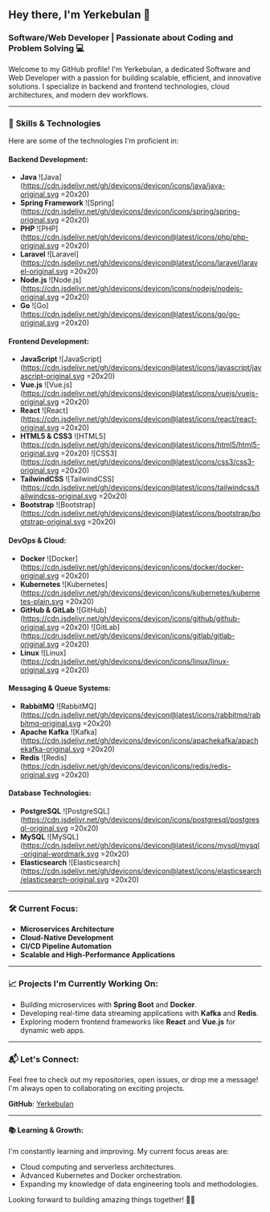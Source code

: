 ## Hey there, I'm Yerkebulan 👋

### Software/Web Developer | Passionate about Coding and Problem Solving 💻

Welcome to my GitHub profile! I'm Yerkebulan, a dedicated Software and Web Developer with a passion for building scalable, efficient, and innovative solutions. I specialize in backend and frontend technologies, cloud architectures, and modern dev workflows.

---

### 🚀 **Skills & Technologies**
Here are some of the technologies I'm proficient in:

#### Backend Development:
- **Java** ![Java](https://cdn.jsdelivr.net/gh/devicons/devicon/icons/java/java-original.svg =20x20)
- **Spring Framework** ![Spring](https://cdn.jsdelivr.net/gh/devicons/devicon/icons/spring/spring-original.svg =20x20)
- **PHP** ![PHP](https://cdn.jsdelivr.net/gh/devicons/devicon@latest/icons/php/php-original.svg =20x20)
- **Laravel** ![Laravel](https://cdn.jsdelivr.net/gh/devicons/devicon@latest/icons/laravel/laravel-original.svg =20x20)
- **Node.js** ![Node.js](https://cdn.jsdelivr.net/gh/devicons/devicon/icons/nodejs/nodejs-original.svg =20x20)
- **Go** ![Go](https://cdn.jsdelivr.net/gh/devicons/devicon@latest/icons/go/go-original.svg =20x20)
  
#### Frontend Development:
- **JavaScript** ![JavaScript](https://cdn.jsdelivr.net/gh/devicons/devicon@latest/icons/javascript/javascript-original.svg =20x20)
- **Vue.js** ![Vue.js](https://cdn.jsdelivr.net/gh/devicons/devicon@latest/icons/vuejs/vuejs-original.svg =20x20)
- **React** ![React](https://cdn.jsdelivr.net/gh/devicons/devicon@latest/icons/react/react-original.svg =20x20)
- **HTML5 & CSS3** ![HTML5](https://cdn.jsdelivr.net/gh/devicons/devicon@latest/icons/html5/html5-original.svg =20x20) ![CSS3](https://cdn.jsdelivr.net/gh/devicons/devicon@latest/icons/css3/css3-original.svg =20x20)
- **TailwindCSS** ![TailwindCSS](https://cdn.jsdelivr.net/gh/devicons/devicon@latest/icons/tailwindcss/tailwindcss-original.svg =20x20)
- **Bootstrap** ![Bootstrap](https://cdn.jsdelivr.net/gh/devicons/devicon@latest/icons/bootstrap/bootstrap-original.svg =20x20)

#### DevOps & Cloud:
- **Docker** ![Docker](https://cdn.jsdelivr.net/gh/devicons/devicon/icons/docker/docker-original.svg =20x20)
- **Kubernetes** ![Kubernetes](https://cdn.jsdelivr.net/gh/devicons/devicon/icons/kubernetes/kubernetes-plain.svg =20x20)
- **GitHub & GitLab** ![GitHub](https://cdn.jsdelivr.net/gh/devicons/devicon/icons/github/github-original.svg =20x20) ![GitLab](https://cdn.jsdelivr.net/gh/devicons/devicon/icons/gitlab/gitlab-original.svg =20x20)
- **Linux** ![Linux](https://cdn.jsdelivr.net/gh/devicons/devicon/icons/linux/linux-original.svg =20x20)
  
#### Messaging & Queue Systems:
- **RabbitMQ** ![RabbitMQ](https://cdn.jsdelivr.net/gh/devicons/devicon@latest/icons/rabbitmq/rabbitmq-original.svg =20x20)
- **Apache Kafka** ![Kafka](https://cdn.jsdelivr.net/gh/devicons/devicon/icons/apachekafka/apachekafka-original.svg =20x20)
- **Redis** ![Redis](https://cdn.jsdelivr.net/gh/devicons/devicon/icons/redis/redis-original.svg =20x20)

#### Database Technologies:
- **PostgreSQL** ![PostgreSQL](https://cdn.jsdelivr.net/gh/devicons/devicon/icons/postgresql/postgresql-original.svg =20x20)
- **MySQL** ![MySQL](https://cdn.jsdelivr.net/gh/devicons/devicon@latest/icons/mysql/mysql-original-wordmark.svg =20x20)
- **Elasticsearch** ![Elasticsearch](https://cdn.jsdelivr.net/gh/devicons/devicon@latest/icons/elasticsearch/elasticsearch-original.svg =20x20)

---

### 🛠 **Current Focus**:
- **Microservices Architecture**
- **Cloud-Native Development**
- **CI/CD Pipeline Automation**
- **Scalable and High-Performance Applications**

---

### 📈 **Projects I'm Currently Working On**:
- Building microservices with **Spring Boot** and **Docker**.
- Developing real-time data streaming applications with **Kafka** and **Redis**.
- Exploring modern frontend frameworks like **React** and **Vue.js** for dynamic web apps.

---

### 📬 **Let's Connect**:
Feel free to check out my repositories, open issues, or drop me a message! I'm always open to collaborating on exciting projects.

**GitHub**: [Yerkebulan](https://github.com/Yerkebulan)

---

#### 📚 **Learning & Growth**:
I'm constantly learning and improving. My current focus areas are:
- Cloud computing and serverless architectures.
- Advanced Kubernetes and Docker orchestration.
- Expanding my knowledge of data engineering tools and methodologies.

Looking forward to building amazing things together! 👨‍💻
